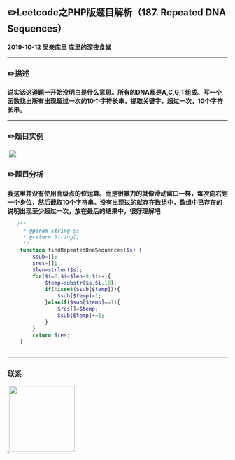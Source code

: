 ## :pencil2:Leetcode之PHP版题目解析（187. Repeated DNA Sequences）
**2019-10-12 吴亲库里 库里的深夜食堂**
****
### :pencil2:描述
**说实话这道题一开始没明白是什么意思。所有的DNA都是A,C,G,T组成。写一个函数找出所有出现超过一次的10个字符长串，提取关键字，超过一次，10个字符长串。**
****
### :pencil2:题目实例
<a href="https://github.com/wuqinqiang/">
​    <img src="https://github.com/wuqinqiang/Lettcode-php/blob/master/images/187.png">
</a> 

### :pencil2:题目分析
**我这里并没有使用高级点的位运算。而是很暴力的就像滑动窗口一样，每次向右划一个身位，然后截取10个字符串。没有出现过的就存在数组中，数组中已存在的说明出现至少超过一次，放在最后的结果中，很好理解吧**

```php
   /**
     * @param String $s
     * @return String[]
     */
    function findRepeatedDnaSequences($s) {
        $sub=[];
        $res=[];
        $len=strlen($s);
        for($i=0;$i<$len-9;$i++){
            $temp=substr($s,$i,10);
            if(!isset($sub[$temp])){
                $sub[$temp]=1;
            }elseif($sub[$temp]==1){
                $res[]=$temp;
                $sub[$temp]+=1;
            }
        }
        return $res;
    }
    
```
****


### 联系

<a href="https://github.com/wuqinqiang/">
​    <img src="https://github.com/wuqinqiang/Lettcode-php/blob/master/qrcode_for_gh_c194f9d4cdb1_430.jpg" width="150px" height="150px">
</a> 
   
    
    
    

